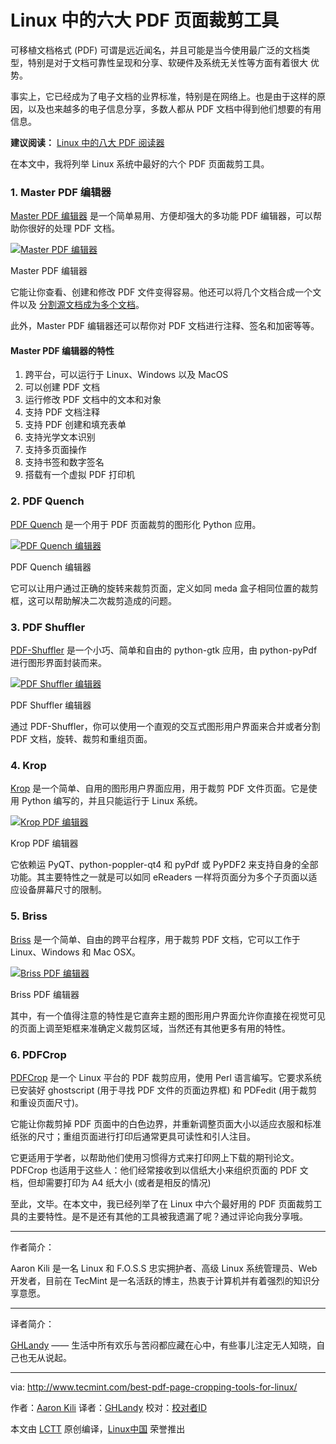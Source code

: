 Linux 中的六大 PDF 页面裁剪工具
=========================

可移植文档格式 (PDF) 可谓是远近闻名，并且可能是当今使用最广泛的文档类型，特别是对于文档可靠性呈现和分享、软硬件及系统无关性等方面有着很大
优势。

事实上，它已经成为了电子文档的业界标准，特别是在网络上。也是由于这样的原因，以及也来越多的电子信息分享，多数人都从 PDF 文档中得到他们想要的有用信息。

**建议阅读：** [Linux 中的八大 PDF 阅读器][1]

在本文中，我将列举 Linux 系统中最好的六个 PDF 页面裁剪工具。

### 1\. Master PDF 编辑器

[Master PDF 编辑器][2] 是一个简单易用、方便却强大的多功能 PDF 编辑器，可以帮助你很好的处理 PDF 文档。

[![Master PDF 编辑器](http://www.tecmint.com/wp-content/uploads/2017/03/Master-PDF-Editor.png)][3]

Master PDF 编辑器

它能让你查看、创建和修改 PDF 文件变得容易。他还可以将几个文档合成一个文件以及 [分割源文档成为多个文档][4]。

此外，Master PDF 编辑器还可以帮你对 PDF 文档进行注释、签名和加密等等。

#### Master PDF 编辑器的特性

1. 跨平台，可以运行于 Linux、Windows 以及 MacOS
2. 可以创建 PDF 文档
3. 运行修改 PDF 文档中的文本和对象
4. 支持 PDF 文档注释
5. 支持 PDF 创建和填充表单
6. 支持光学文本识别
7. 支持多页面操作
8. 支持书签和数字签名
9. 搭载有一个虚拟 PDF 打印机

### 2\. PDF Quench

[PDF Quench][5] 是一个用于 PDF 页面裁剪的图形化 Python 应用。

[![PDF Quench 编辑器](http://www.tecmint.com/wp-content/uploads/2017/03/PDF-Quench.png)][6]

PDF Quench 编辑器

它可以让用户通过正确的旋转来裁剪页面，定义如同 meda 盒子相同位置的裁剪框，这可以帮助解决二次裁剪造成的问题。

### 3\. PDF Shuffler

[PDF-Shuffler][7] 是一个小巧、简单和自由的 python-gtk 应用，由 python-pyPdf 进行图形界面封装而来。

[![PDF Shuffler 编辑器](http://www.tecmint.com/wp-content/uploads/2017/03/PDF-Shuffler.png)][8]

PDF Shuffler 编辑器

通过 PDF-Shuffler，你可以使用一个直观的交互式图形用户界面来合并或者分割 PDF 文档，旋转、裁剪和重组页面。

### 4\. Krop

[Krop][9] 是一个简单、自用的图形用户界面应用，用于裁剪 PDF 文件页面。它是使用 Python 编写的，并且只能运行于 Linux 系统。

[![Krop PDF 编辑器](http://www.tecmint.com/wp-content/uploads/2017/03/Krop-PDF-Editor.png)][10]

Krop PDF 编辑器

它依赖运 PyQT、python-poppler-qt4 和 pyPdf 或 PyPDF2 来支持自身的全部功能。其主要特性之一就是可以如同 eReaders 一样将页面分为多个子页面以适应设备屏幕尺寸的限制。

### 5\. Briss

[Briss][11] 是一个简单、自由的跨平台程序，用于裁剪 PDF 文档，它可以工作于 Linux、Windows 和 Mac OSX。

[![Briss PDF 编辑器](http://www.tecmint.com/wp-content/uploads/2017/03/Briss-PDF-Editor.png)][12]

Briss PDF 编辑器

其中，有一个值得注意的特性是它直奔主题的图形用户界面允许你直接在视觉可见的页面上调至矩框来准确定义裁剪区域，当然还有其他更多有用的特性。

### 6\. PDFCrop

[PDFCrop][13] 是一个 Linux 平台的 PDF 裁剪应用，使用 Perl 语言编写。它要求系统已安装好 ghostscript (用于寻找 PDF 文件的页面边界框) 和 PDFedit (用于裁剪和重设页面尺寸)。

它能让你裁剪掉 PDF 页面中的白色边界，并重新调整页面大小以适应衣服和标准纸张的尺寸；重组页面进行打印后通常更具可读性和引人注目。

它更适用于学者，以帮助他们使用习惯得方式来打印网上下载的期刊论文。PDFCrop 也适用于这些人：他们经常接收到以信纸大小来组织页面的 PDF 文档，但却需要打印为 A4 纸大小 (或者是相反的情况)

至此，文毕。在本文中，我已经列举了在 Linux 中六个最好用的 PDF 页面裁剪工具的主要特性。是不是还有其他的工具被我遗漏了呢？通过评论向我分享哦。

--------------------------------

作者简介：

Aaron Kili 是一名 Linux 和 F.O.S.S 忠实拥护者、高级 Linux 系统管理员、Web 开发者，目前在 TecMint 是一名活跃的博主，热衷于计算机并有着强烈的知识分享意愿。

-------------------------------

译者简介：

[GHLandy](http://GHLandy.com) —— 生活中所有欢乐与苦闷都应藏在心中，有些事儿注定无人知晓，自己也无从说起。

-------------------------------

via: http://www.tecmint.com/best-pdf-page-cropping-tools-for-linux/

作者：[Aaron Kili][a]
译者：[GHLandy](https://github.com/GHLandy)
校对：[校对者ID](https://github.com/校对者ID)

本文由 [LCTT](https://github.com/LCTT/TranslateProject) 原创编译，[Linux中国](https://linux.cn/) 荣誉推出

[a]:http://www.tecmint.com/author/aaronkili/

[1]:http://www.tecmint.com/linux-pdf-viewers-and-readers-tools/
[2]:https://code-industry.net/masterpdfeditor/
[3]:http://www.tecmint.com/wp-content/uploads/2017/03/Master-PDF-Editor.png
[4]:http://www.tecmint.com/split-large-tar-into-multiple-files-of-certain-size/
[5]:https://github.com/linuxerwang/pdf-quench
[6]:http://www.tecmint.com/wp-content/uploads/2017/03/PDF-Quench.png
[7]:https://github.com/jeromerobert/pdfshuffler
[8]:http://www.tecmint.com/wp-content/uploads/2017/03/PDF-Shuffler.png
[9]:http://arminstraub.com/software/krop
[10]:http://www.tecmint.com/wp-content/uploads/2017/03/Krop-PDF-Editor.png
[11]:http://briss.sourceforge.net/
[12]:http://www.tecmint.com/wp-content/uploads/2017/03/Briss-PDF-Editor.png
[13]:http://pdfcrop.sourceforge.net/
[14]:http://www.tecmint.com/author/aaronkili/
[15]:http://www.tecmint.com/10-useful-free-linux-ebooks-for-newbies-and-administrators/
[16]:http://www.tecmint.com/free-linux-shell-scripting-books/
